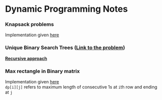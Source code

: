 # Dynamic Programming Notes

### Knapsack problems
Implementation given [here](./knapsack.cpp)

### Unique Binary Search Trees ([Link to the problem](https://www.interviewbit.com/problems/unique-binary-search-trees/))   
[**Recursive approach**](https://algo.monster/liteproblems/95)

### Max rectangle in Binary matrix  
Implementation given [here](./max_rec.cpp)  
`dp[i][j]` refers to maximum length of consecutive 1s at `i`th row and ending at `j`

